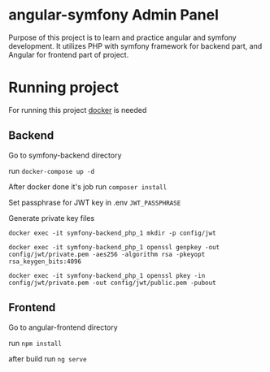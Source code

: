 # angular-symfony Admin Panel

Purpose of this project is to learn and practice angular and symfony development. It utilizes PHP with symfony framework for backend part, and Angular for frontend part of project.

# Running project

For running this project [docker](https://docs.docker.com/get-docker/) is needed

## Backend

Go to symfony-backend directory

run ```docker-compose up -d```

After docker done it's job run ```composer install```

Set passphrase for JWT key in .env ```JWT_PASSPHRASE```

Generate private key files

```docker exec -it symfony-backend_php_1 mkdir -p config/jwt```

```docker exec -it symfony-backend_php_1 openssl genpkey -out config/jwt/private.pem -aes256 -algorithm rsa -pkeyopt rsa_keygen_bits:4096```

```docker exec -it symfony-backend_php_1 openssl pkey -in config/jwt/private.pem -out config/jwt/public.pem -pubout```

## Frontend

Go to angular-frontend directory

run ```npm install```

after build run ```ng serve```
